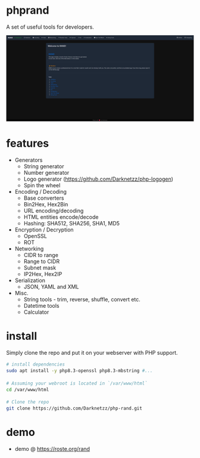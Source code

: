 # phprand

A set of useful tools for developers.

![Rand](images/image.png)

# features
* Generators
  * String generator
  * Number generator
  * Logo generator (https://github.com/Darknetzz/php-logogen)
  * Spin the wheel
* Encoding / Decoding
  * Base converters
  * Bin2Hex, Hex2Bin
  * URL encoding/decoding
  * HTML entities encode/decode
  * Hashing: SHA512, SHA256, SHA1, MD5
* Encryption / Decryption
  * OpenSSL
  * ROT
* Networking
  * CIDR to range
  * Range to CIDR
  * Subnet mask
  * IP2Hex, Hex2IP
* Serialization
  * JSON, YAML and XML
* Misc.
  * String tools - trim, reverse, shuffle, convert etc.
  * Datetime tools
  * Calculator

# install
Simply clone the repo and put it on your webserver with PHP support.

```bash
# install dependencies
sudo apt install -y php8.3-openssl php8.3-mbstring #...

# Assuming your webroot is located in `/var/www/html`
cd /var/www/html

# Clone the repo
git clone https://github.com/Darknetzz/php-rand.git
```

# demo
* demo @ https://roste.org/rand
